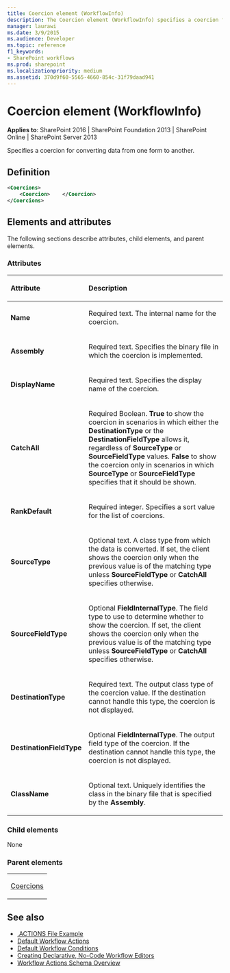 ```yaml
---
title: Coercion element (WorkflowInfo)
description: The Coercion element (WorkflowInfo) specifies a coercion for converting data from one form to another.
manager: laurawi
ms.date: 3/9/2015
ms.audience: Developer
ms.topic: reference
f1_keywords:
- SharePoint workflows
ms.prod: sharepoint
ms.localizationpriority: medium
ms.assetid: 370d9f60-5565-4660-854c-31f79daad941
---
```


# Coercion element (WorkflowInfo)

**Applies to**: SharePoint 2016 | SharePoint Foundation 2013 | SharePoint Online | SharePoint Server 2013

Specifies a coercion for converting data from one form to another.

## Definition

```XML
<Coercions>
    <Coercion>    </Coercion>
</Coercions>
```

## Elements and attributes

The following sections describe attributes, child elements, and parent elements.

### Attributes

<table>
<colgroup>
<col width="20%" />
<col width="80%" />
</colgroup>
<thead>
<tr class="header">
<th align="left"><p>Attribute</p></th>
<th align="left"><p>Description</p></th>
</tr>
</thead>
<tbody>
<tr class="odd">
<td align="left"><p><b>Name</b></p></td>
<td align="left"><p>Required text. The internal name for the coercion.</p></td>
</tr>
<tr class="even">
<td align="left"><p><b>Assembly</b></p></td>
<td align="left"><p>Required text. Specifies the binary file in which the coercion is implemented.</p></td>
</tr>
<tr class="odd">
<td align="left"><p><b>DisplayName</b></p></td>
<td align="left"><p>Required text. Specifies the display name of the coercion.</p></td>
</tr>
<tr class="even">
<td align="left"><p><b>CatchAll</b></p></td>
<td align="left"><p>Required Boolean. <b>True</b> to show the coercion in scenarios in which either the <b>DestinationType</b> or the <b>DestinationFieldType</b> allows it, regardless of <b>SourceType</b> or <b>SourceFieldType</b> values. <b>False</b> to show the coercion only in scenarios in which <b>SourceType</b> or <b>SourceFieldType</b> specifies that it should be shown.</p></td>
</tr>
<tr class="odd">
<td align="left"><p><b>RankDefault</b></p></td>
<td align="left"><p>Required integer. Specifies a sort value for the list of coercions.</p></td>
</tr>
<tr class="even">
<td align="left"><p><b>SourceType</b></p></td>
<td align="left"><p>Optional text. A class type from which the data is converted. If set, the client shows the coercion only when the previous value is of the matching type unless <b>SourceFieldType</b> or <b>CatchAll</b> specifies otherwise.</p></td>
</tr>
<tr class="odd">
<td align="left"><p><b>SourceFieldType</b></p></td>
<td align="left"><p>Optional <b>FieldInternalType</b>. The field type to use to determine whether to show the coercion. If set, the client shows the coercion only when the previous value is of the matching type unless <b>SourceFieldType</b> or <b>CatchAll</b> specifies otherwise.</p></td>
</tr>
<tr class="even">
<td align="left"><p><b>DestinationType</b></p></td>
<td align="left"><p>Required text. The output class type of the coercion value. If the destination cannot handle this type, the coercion is not displayed.</p></td>
</tr>
<tr class="odd">
<td align="left"><p><b>DestinationFieldType</b></p></td>
<td align="left"><p>Optional <b>FieldInternalType</b>. The output field type of the coercion. If the destination cannot handle this type, the coercion is not displayed.</p></td>
</tr>
<tr class="even">
<td align="left"><p><b>ClassName</b></p></td>
<td align="left"><p>Optional text. Uniquely identifies the class in the binary file that is specified by the <b>Assembly</b>.</p></td>
</tr>
</tbody>
</table>

### Child elements

None

### Parent elements

<table>
<colgroup>
<col width="100%" />
</colgroup>
<tbody>
<tr class="odd">
<td align="left"><p><a href="coercions-element-workflowinfo.md">Coercions</a></p></td>
</tr>
</tbody>
</table>


## See also

- [.ACTIONS File Example](actions-file-example-workflowinfo.md)
- [Default Workflow Actions](default-workflow-actions-workflowinfo.md)
- [Default Workflow Conditions](default-workflow-conditions-workflowinfo.md)
- [Creating Declarative, No-Code Workflow Editors](https://msdn.microsoft.com/library/60dfda8d-e724-4d7d-9578-aa239c362dcf(Office.15).aspx)
- [Workflow Actions Schema Overview](https://msdn.microsoft.com/library/25da07cb-b228-43f2-9cdf-c8c71c3eabbb(Office.15).aspx)








